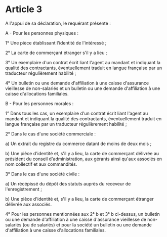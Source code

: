 # Article 3

A l'appui de sa déclaration, le requérant présente :

A - Pour les personnes physiques :

1° Une pièce établissant l'identité de l'intéressé ;

2° La carte de commerçant étranger s'il y a lieu ;

3° Un exemplaire d'un contrat écrit liant l'agent au mandant et indiquant la qualité des contractants, éventuellement traduit en langue française par un traducteur régulièrement habilité ;

4° Un bulletin ou une demande d'affiliation à une caisse d'assurance vieillesse de non-salariés et un bulletin ou une demande d'affiliation à une caisse d'allocations familiales.

B - Pour les personnes morales :

1° Dans tous les cas, un exemplaire d'un contrat écrit liant l'agent au mandant et indiquant la qualité des contractants, éventuellement traduit en langue française par un traducteur régulièrement habilité ;

2° Dans le cas d'une société commerciale :

a) Un extrait du registre du commerce datant de moins de deux mois ;

b) Une pièce d'identité et, s'il y a lieu, la carte de commerçant délivrée au président du conseil d'administration, aux gérants ainsi qu'aux associés en nom collectif et aux commandités.

3° Dans le cas d'une société civile :

a) Un récépissé du dépôt des statuts auprès du receveur de l'enregistrement ;

b) Une pièce d'identité et, s'il y a lieu, la carte de commerçant étranger délivrée aux associés.

4° Pour les personnes mentionnées aux 2° b et 3° b ci-dessus, un bulletin ou une demande d'affiliation à une caisse d'assurance vieillesse de non-salariés (ou de salariés) et pour la société un bulletin ou une demande d'affiliation à une caisse d'allocations familiales.
